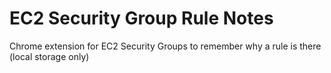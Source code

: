 # EC2 Security Group Rule Notes

Chrome extension for EC2 Security Groups to remember why a rule is there (local storage only)

